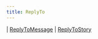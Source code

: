 ```yaml
---
title: ReplyTo
---
```


<div class="font-mono whitespace-pre"><span class="opacity-50">| </span><a href="/types/replytomessage"  >ReplyToMessage</a><span class="opacity-50">
| </span><a href="/types/replytostory"  >ReplyToStory</a></div>

